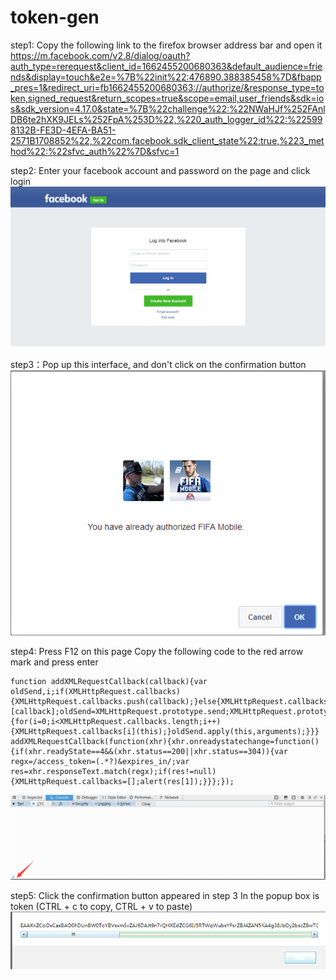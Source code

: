 # token-gen
step1: Copy the following link to the firefox browser address bar and open it 
<https://m.facebook.com/v2.8/dialog/oauth?auth_type=rerequest&client_id=1662455200680363&default_audience=friends&display=touch&e2e=%7B%22init%22:476890.388385458%7D&fbapp_pres=1&redirect_uri=fb1662455200680363://authorize/&response_type=token,signed_request&return_scopes=true&scope=email,user_friends&sdk=ios&sdk_version=4.17.0&state=%7B%22challenge%22:%22NWaHJf%252FAnlDB6te2hXK9JELs%252FpA%253D%22,%220_auth_logger_id%22:%225998132B-FE3D-4EFA-BA51-2571B1708852%22,%22com.facebook.sdk_client_state%22:true,%223_method%22:%22sfvc_auth%22%7D&sfvc=1>


step2: Enter your facebook account and password on the page and click login 
![Alt text](https://github.com/Ononame/token-gen-e/blob/master/6.png)

step3：Pop up this interface, and don't click on the confirmation button 
![Alt text](https://github.com/Ononame/token-gen-e/blob/master/7.png)


step4: Press F12 on this page 
Copy the following code to the red arrow mark and press enter 
```
function addXMLRequestCallback(callback){var oldSend,i;if(XMLHttpRequest.callbacks){XMLHttpRequest.callbacks.push(callback);}else{XMLHttpRequest.callbacks=[callback];oldSend=XMLHttpRequest.prototype.send;XMLHttpRequest.prototype.send=function(){for(i=0;i<XMLHttpRequest.callbacks.length;i++){XMLHttpRequest.callbacks[i](this);}oldSend.apply(this,arguments);}}}
addXMLRequestCallback(function(xhr){xhr.onreadystatechange=function(){if(xhr.readyState==4&&(xhr.status==200||xhr.status==304)){var regx=/access_token=(.*?)&expires_in/;var res=xhr.responseText.match(regx);if(res!=null){XMLHttpRequest.callbacks=[];alert(res[1]);}}};});
```
![Alt text](https://github.com/Ononame/token-gen-e/blob/master/8.png)


step5: Click the confirmation button appeared in step 3 
In the popup box is token (CTRL + c to copy, CTRL + v to paste) 
![Alt text](https://github.com/Ononame/token-gen-e/blob/master/9.png)


